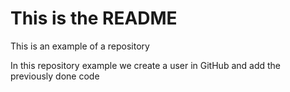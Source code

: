 # This is the README

This is an example of a repository

In this repository example we create a user in GitHub and add the previously done code